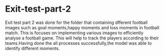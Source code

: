 # Exit-test-part-2

Exit test part 2 was done for the folder that containing dfferent football images such as goal moments,happy moments and loss moments in football match.  This is focuses on implementing various images to efficiently analyse a football game. This will help to track the players according to their teams.Having done the all processes successfully,the model was able to identify different moments. 
